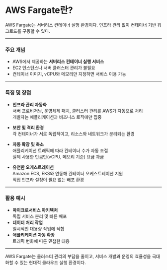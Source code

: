 # AWS Fargate란?

AWS Fargate는 서버리스 컨테이너 실행 환경이다. 인프라 관리 없이 컨테이너 기반 워크로드를 구동할 수 있다.

***

### 주요 개념

- AWS에서 제공하는 **서버리스 컨테이너 실행 서비스**
- EC2 인스턴스나 서버 클러스터 관리가 불필요
- 컨테이너 이미지, vCPU와 메모리만 지정하면 서비스 이용 가능

***

### 특징 및 장점

- **인프라 관리 자동화**  
  서버 프로비저닝, 운영체제 패치, 클러스터 관리를 AWS가 자동으로 처리  
  개발자는 애플리케이션과 비즈니스 로직에만 집중

- **보안 및 격리 환경**  
  각 컨테이너가 서로 독립적이고, 리소스와 네트워크가 분리되는 환경

- **자동 확장 및 축소**  
  애플리케이션 트래픽에 따라 컨테이너 수가 자동 조절  
  실제 사용한 만큼만(vCPU, 메모리 기준) 요금 과금

- **유연한 오케스트레이션**  
  Amazon ECS, EKS와 연동해 컨테이너 오케스트레이션 지원  
  직접 인프라 설정이 필요 없는 배포 환경

***

### 활용 예시

- **마이크로서비스 아키텍처**  
  독립 서비스 분리 및 빠른 배포
- **데이터 처리 작업**  
  일시적인 대용량 작업에 적합
- **애플리케이션 자동 확장**  
  트래픽 변화에 따른 민첩한 대응

***

AWS Fargate는 클러스터 관리의 부담을 줄이고, 서비스 개발과 운영의 효율성을 극대화할 수 있는 현대적 클라우드 실행 환경이다.
